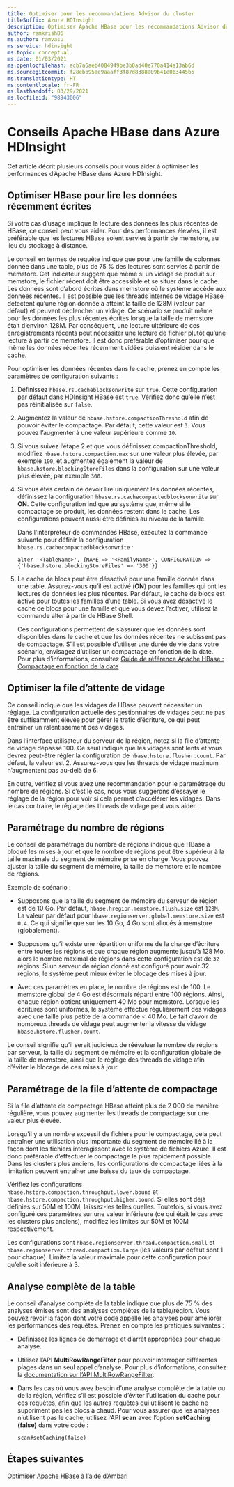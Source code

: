```yaml
---
title: Optimiser pour les recommandations Advisor du cluster
titleSuffix: Azure HDInsight
description: Optimiser Apache HBase pour les recommandations Advisor du cluster dans Azure HDInsight.
author: ramkrish86
ms.author: ramvasu
ms.service: hdinsight
ms.topic: conceptual
ms.date: 01/03/2021
ms.openlocfilehash: acb7a6aeb4084949be3b0ad40e770a414a13ab6d
ms.sourcegitcommit: f28ebb95ae9aaaff3f87d8388a09b41e0b3445b5
ms.translationtype: HT
ms.contentlocale: fr-FR
ms.lasthandoff: 03/29/2021
ms.locfileid: "98943006"
---
```

# <a name="apache-hbase-advisories-in-azure-hdinsight"></a>Conseils Apache HBase dans Azure HDInsight

Cet article décrit plusieurs conseils pour vous aider à optimiser les performances d’Apache HBase dans Azure HDInsight. 

## <a name="optimize-hbase-to-read-most-recently-written-data"></a>Optimiser HBase pour lire les données récemment écrites

Si votre cas d’usage implique la lecture des données les plus récentes de HBase, ce conseil peut vous aider. Pour des performances élevées, il est préférable que les lectures HBase soient servies à partir de memstore, au lieu du stockage à distance.

Le conseil en termes de requête indique que pour une famille de colonnes donnée dans une table, plus de 75 % des lectures sont servies à partir de memstore. Cet indicateur suggère que même si un vidage se produit sur memstore, le fichier récent doit être accessible et se situer dans le cache. Les données sont d’abord écrites dans memstore où le système accède aux données récentes. Il est possible que les threads internes de vidage HBase détectent qu’une région donnée a atteint la taille de 128M (valeur par défaut) et peuvent déclencher un vidage. Ce scénario se produit même pour les données les plus récentes écrites lorsque la taille de memstore était d’environ 128M. Par conséquent, une lecture ultérieure de ces enregistrements récents peut nécessiter une lecture de fichier plutôt qu’une lecture à partir de memstore. Il est donc préférable d’optimiser pour que même les données récentes récemment vidées puissent résider dans le cache.

Pour optimiser les données récentes dans le cache, prenez en compte les paramètres de configuration suivants :

1. Définissez `hbase.rs.cacheblocksonwrite` sur `true`. Cette configuration par défaut dans HDInsight HBase est `true`. Vérifiez donc qu’elle n’est pas réinitialisée sur `false`.

2. Augmentez la valeur de `hbase.hstore.compactionThreshold` afin de pouvoir éviter le compactage. Par défaut, cette valeur est `3`. Vous pouvez l’augmenter à une valeur supérieure comme `10`.

3. Si vous suivez l’étape 2 et que vous définissez compactionThreshold, modifiez `hbase.hstore.compaction.max` sur une valeur plus élevée, par exemple `100`, et augmentez également la valeur de `hbase.hstore.blockingStoreFiles` dans la configuration sur une valeur plus élevée, par exemple `300`.

4. Si vous êtes certain de devoir lire uniquement les données récentes, définissez la configuration `hbase.rs.cachecompactedblocksonwrite` sur **ON**. Cette configuration indique au système que, même si le compactage se produit, les données restent dans le cache. Les configurations peuvent aussi être définies au niveau de la famille. 

   Dans l’interpréteur de commandes HBase, exécutez la commande suivante pour définir la configuration `hbase.rs.cachecompactedblocksonwrite` :
   
   ```
   alter '<TableName>', {NAME => '<FamilyName>', CONFIGURATION => {'hbase.hstore.blockingStoreFiles' => '300'}}
   ```

5. Le cache de blocs peut être désactivé pour une famille donnée dans une table. Assurez-vous qu’il est activé (**ON**) pour les familles qui ont les lectures de données les plus récentes. Par défaut, le cache de blocs est activé pour toutes les familles d’une table. Si vous avez désactivé le cache de blocs pour une famille et que vous devez l’activer, utilisez la commande alter à partir de HBase Shell.

   Ces configurations permettent de s’assurer que les données sont disponibles dans le cache et que les données récentes ne subissent pas de compactage. S’il est possible d’utiliser une durée de vie dans votre scénario, envisagez d’utiliser un compactage en fonction de la date. Pour plus d’informations, consultez [Guide de référence Apache HBase : Compactage en fonction de la date](https://hbase.apache.org/book.html#ops.date.tiered)  

## <a name="optimize-the-flush-queue"></a>Optimiser la file d’attente de vidage

Ce conseil indique que les vidages de HBase peuvent nécessiter un réglage. La configuration actuelle des gestionnaires de vidages peut ne pas être suffisamment élevée pour gérer le trafic d’écriture, ce qui peut entraîner un ralentissement des vidages.

Dans l’interface utilisateur du serveur de la région, notez si la file d’attente de vidage dépasse 100. Ce seuil indique que les vidages sont lents et vous devrez peut-être régler la configuration de `hbase.hstore.flusher.count`. Par défaut, la valeur est 2. Assurez-vous que les threads de vidage maximum n’augmentent pas au-delà de 6.

En outre, vérifiez si vous avez une recommandation pour le paramétrage du nombre de régions. Si c’est le cas, nous vous suggérons d’essayer le réglage de la région pour voir si cela permet d’accélérer les vidages. Dans le cas contraire, le réglage des threads de vidage peut vous aider.

## <a name="region-count-tuning"></a>Paramétrage du nombre de régions

Le conseil de paramétrage du nombre de régions indique que HBase a bloqué les mises à jour et que le nombre de régions peut être supérieur à la taille maximale du segment de mémoire prise en charge. Vous pouvez ajuster la taille du segment de mémoire, la taille de memstore et le nombre de régions.

Exemple de scénario :

- Supposons que la taille du segment de mémoire du serveur de région est de 10 Go. Par défaut, `hbase.hregion.memstore.flush.size` est `128M`. La valeur par défaut pour `hbase.regionserver.global.memstore.size` est `0.4`. Ce qui signifie que sur les 10 Go, 4 Go sont alloués à memstore (globalement).

- Supposons qu’il existe une répartition uniforme de la charge d’écriture entre toutes les régions et que chaque région augmente jusqu’à 128 Mo, alors le nombre maximal de régions dans cette configuration est de `32` régions. Si un serveur de région donné est configuré pour avoir 32 régions, le système peut mieux éviter le blocage des mises à jour.

- Avec ces paramètres en place, le nombre de régions est de 100. Le memstore global de 4 Go est désormais réparti entre 100 régions. Ainsi, chaque région obtient uniquement 40 Mo pour memstore. Lorsque les écritures sont uniformes, le système effectue régulièrement des vidages avec une taille plus petite de la commande < 40 Mo. Le fait d’avoir de nombreux threads de vidage peut augmenter la vitesse de vidage `hbase.hstore.flusher.count`.

Le conseil signifie qu’il serait judicieux de réévaluer le nombre de régions par serveur, la taille du segment de mémoire et la configuration globale de la taille de memstore, ainsi que le réglage des threads de vidage afin d’éviter le blocage de ces mises à jour.

## <a name="compaction-queue-tuning"></a>Paramétrage de la file d’attente de compactage

Si la file d’attente de compactage HBase atteint plus de 2 000 de manière régulière, vous pouvez augmenter les threads de compactage sur une valeur plus élevée.

Lorsqu’il y a un nombre excessif de fichiers pour le compactage, cela peut entraîner une utilisation plus importante du segment de mémoire lié à la façon dont les fichiers interagissent avec le système de fichiers Azure. Il est donc préférable d’effectuer le compactage le plus rapidement possible. Dans les clusters plus anciens, les configurations de compactage liées à la limitation peuvent entraîner une baisse du taux de compactage.

Vérifiez les configurations `hbase.hstore.compaction.throughput.lower.bound` et `hbase.hstore.compaction.throughput.higher.bound`. Si elles sont déjà définies sur 50M et 100M, laissez-les telles quelles. Toutefois, si vous avez configuré ces paramètres sur une valeur inférieure (ce qui était le cas avec les clusters plus anciens), modifiez les limites sur 50M et 100M respectivement.

Les configurations sont `hbase.regionserver.thread.compaction.small` et `hbase.regionserver.thread.compaction.large` (les valeurs par défaut sont 1 pour chaque).
Limitez la valeur maximale pour cette configuration pour qu’elle soit inférieure à 3.

## <a name="full-table-scan"></a>Analyse complète de la table

Le conseil d’analyse complète de la table indique que plus de 75 % des analyses émises sont des analyses complètes de la table/région. Vous pouvez revoir la façon dont votre code appelle les analyses pour améliorer les performances des requêtes. Prenez en compte les pratiques suivantes :

* Définissez les lignes de démarrage et d’arrêt appropriées pour chaque analyse.

* Utilisez l’API **MultiRowRangeFilter** pour pouvoir interroger différentes plages dans un seul appel d’analyse. Pour plus d’informations, consultez la [documentation sur l’API MultiRowRangeFilter](https://hbase.apache.org/2.1/apidocs/org/apache/hadoop/hbase/filter/MultiRowRangeFilter.html).

* Dans les cas où vous avez besoin d’une analyse complète de la table ou de la région, vérifiez s’il est possible d’éviter l’utilisation du cache pour ces requêtes, afin que les autres requêtes qui utilisent le cache ne suppriment pas les blocs à chaud. Pour vous assurer que les analyses n’utilisent pas le cache, utilisez l’API **scan** avec l’option **setCaching (false)** dans votre code : 

   ```
   scan#setCaching(false)
   ```
   
## <a name="next-steps"></a>Étapes suivantes

[Optimiser Apache HBase à l’aide d’Ambari](../optimize-hbase-ambari.md)
